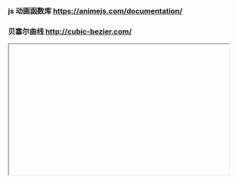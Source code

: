 ### js 动画函数库 https://animejs.com/documentation/

### 贝塞尔曲线 http://cubic-bezier.com/

<iframe data-src="https://liaojunjun.github.io/nice/root/effect/ball_demo.html" width="100%" height="300"></iframe>

